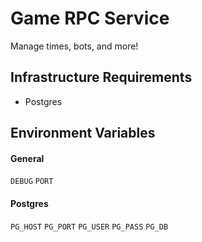 # Game RPC Service

Manage times, bots, and more!

## Infrastructure Requirements

* Postgres

## Environment Variables

#### General
`DEBUG`
`PORT`

#### Postgres
`PG_HOST`
`PG_PORT` 
`PG_USER`
`PG_PASS`
`PG_DB`

